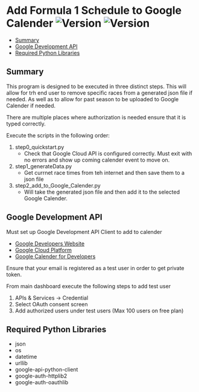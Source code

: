 # Add Formula 1 Schedule to Google Calender ![Version](https://img.shields.io/badge/python-v3-green) ![Version](https://img.shields.io/github/v/release/stinger81/Formula-1)
- [Summary](#summary)
- [Google Development API](#google-API)
- [Required Python Libraries](#libraries)

<a name = 'summary'></a>
## Summary
This program is designed to be executed in three distinct steps. This will allow for trh end user to remove specific races from a generated json file if needed. As well as to allow for past season to be uploaded to Google Calender if needed.

There are multiple places where authorization is needed ensure that it is typed correctly.

Execute the scripts in the following order:
1. step0_quickstart.py
    - Check that Google Cloud API is configured correctly. Must exit with no errors and show up coming calender event to move on.
2. step1_generateData.py
    - Get currnet race times from teh internet and then save them to a json file
3. step2_add_to_Google_Calender.py
    - Will take the generated json file and then add it to the selected Google Calender.
<a name = 'google-API'></a>
## Google Development API

Must set up Google Development API Client to add to calender
- [Google Developers Website](https://developers.google.com/)
- [Google Cloud Platform](https://console.cloud.google.com/apis/dashboard)
- [Google Calender for Developers](https://developers.google.com/calendar/api/quickstart/python)

Ensure that your email is registered as a test user in order to get private token.

From main dashboard execute the following steps to add test user
1. APIs & Services -> Credential
2. Select OAuth consent screen
3. Add authorized users under test users (Max 100 users on free plan)

<a name = 'libraries'></a>
## Required Python Libraries
- json
- os
- datetime
- urllib
- google-api-python-client
- google-auth-httplib2
- google-auth-oauthlib